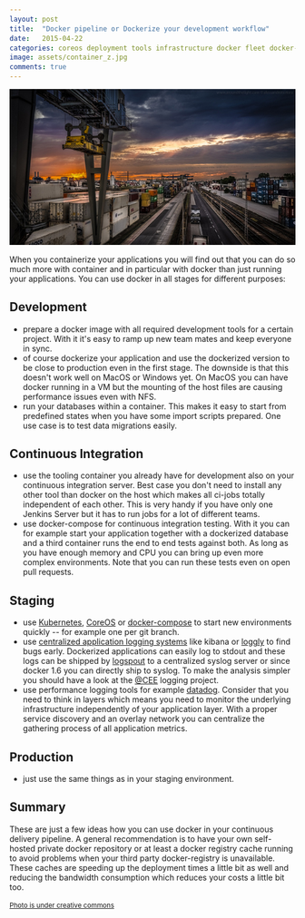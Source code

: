 ```yaml
---
layout: post
title:  "Docker pipeline or Dockerize your development workflow"
date:   2015-04-22
categories: coreos deployment tools infrastructure docker fleet docker-compose fig
image: assets/container_z.jpg
comments: true
---
```


<div style="width: 100%; text-align: center;">
	<img src="/assets/container_z.jpg" alt="Container">
</div>

When you containerize your applications you will find out that you can do so much more with container and in particular with docker than just running your applications. You can use docker in all stages for different purposes:

## Development

- prepare a docker image with all required development tools for a certain project. With it it's easy to ramp up new team mates and keep everyone in sync.
- of course dockerize your application and use the dockerized version to be close to production even in the first stage. The downside is that this doesn't work well on MacOS or Windows yet. On MacOS you can have docker running in a VM but the mounting of the host files are causing performance issues even with NFS.
- run your databases within a container. This makes it easy to start from predefined states when you have some import scripts prepared. One use case is to test data migrations easily.

## Continuous Integration

- use the tooling container you already have for development also on your continuous integration server. Best case you don't need to install any other tool than docker on the host which makes all ci-jobs totally independent of each other. This is very handy if you have only one Jenkins Server but it has to run jobs for a lot of different teams.
- use docker-compose for continuous integration testing. With it you can for example start your application together with a dockerized database and a third container runs the end to end tests against both. As long as you have enough memory and CPU you can bring up even more complex environments. Note that you can run these tests even on open pull requests.

## Staging

- use [Kubernetes](http://kubernetes.io), [CoreOS](http://coreos.com) or [docker-compose](https://docs.docker.com/compose/) to start new environments quickly -- for example one per git branch.
- use [centralized application logging systems](/coreos/deployment/tools/infrastructure/aws/docker/fleet/2015/04/03/how-to-setup-rsyslog-elasticsearch-kibana-on-coreos/) like kibana or [loggly](https://www.loggly.com/) to find bugs early. Dockerized applications can easily log to stdout and these logs can be shipped by [logspout](https://github.com/gliderlabs/logspout) to a centralized syslog server or since docker 1.6 you can directly ship to syslog. To make the analysis simpler you should have a look at the [@CEE](http://cee.mitre.org/) logging project.
- use performance logging tools for example [datadog](http://datadoghq.com). Consider that you need to think in layers which means you need to monitor the underlying infrastructure independently of your application layer. With a proper service discovery and an overlay network you can centralize the gathering process of all application metrics.

## Production

- just use the same things as in your staging environment.


## Summary

These are just a few ideas how you can use docker in your continuous delivery pipeline. A general recommendation is to have your own self-hosted private docker repository or at least a docker registry cache running to avoid problems when your third party docker-registry is unavailable. These caches are speeding up the deployment times a little bit as well and reducing the bandwidth consumption which reduces your costs a little bit too.


<small><a href="https://www.flickr.com/photos/alessandro_tortora/9107456544/in/photolist-2UrVHv-ffC6iF-7LYpe-6BCmMw-2g7WPm-4MtokT-5o5H31-cKibz-8ffvuz-9fJb3k-7LYp8-eSN6wQ-6wxnw5-6P7h6L-7HrALP-75mqLa-fMsCgA-5MQQVH-bqtD65-4spGvX-hD812L-6BycMR-qyxTko-7vBa2x-kzLw9n-e8RuW9-4HjFTS-bMcSap-gLRa3J-7L6Kgr-qyxMwu-9AANh7-6TdaJA-deEn5b-6W7SPZ-mp184V-MtgM-e565pj-4LGK2-2g7WN7-i4r6Vs-gmkcM-bRf2oP-kKZgdV-6P7h67-9XSWct-5im4bs-2geu7-gMFuR2-bASsp6/">Photo is under creative commons</a></small>
